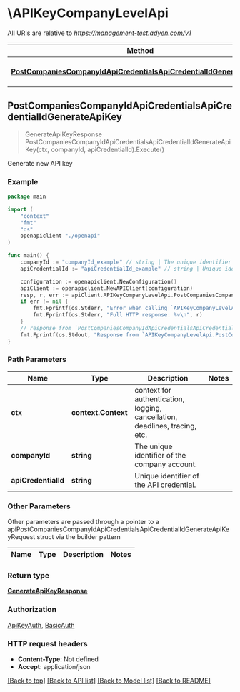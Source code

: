# \APIKeyCompanyLevelApi

All URIs are relative to *https://management-test.adyen.com/v1*

Method | HTTP request | Description
------------- | ------------- | -------------
[**PostCompaniesCompanyIdApiCredentialsApiCredentialIdGenerateApiKey**](APIKeyCompanyLevelApi.md#PostCompaniesCompanyIdApiCredentialsApiCredentialIdGenerateApiKey) | **Post** /companies/{companyId}/apiCredentials/{apiCredentialId}/generateApiKey | Generate new API key



## PostCompaniesCompanyIdApiCredentialsApiCredentialIdGenerateApiKey

> GenerateApiKeyResponse PostCompaniesCompanyIdApiCredentialsApiCredentialIdGenerateApiKey(ctx, companyId, apiCredentialId).Execute()

Generate new API key



### Example

```go
package main

import (
    "context"
    "fmt"
    "os"
    openapiclient "./openapi"
)

func main() {
    companyId := "companyId_example" // string | The unique identifier of the company account.
    apiCredentialId := "apiCredentialId_example" // string | Unique identifier of the API credential.

    configuration := openapiclient.NewConfiguration()
    apiClient := openapiclient.NewAPIClient(configuration)
    resp, r, err := apiClient.APIKeyCompanyLevelApi.PostCompaniesCompanyIdApiCredentialsApiCredentialIdGenerateApiKey(context.Background(), companyId, apiCredentialId).Execute()
    if err != nil {
        fmt.Fprintf(os.Stderr, "Error when calling `APIKeyCompanyLevelApi.PostCompaniesCompanyIdApiCredentialsApiCredentialIdGenerateApiKey``: %v\n", err)
        fmt.Fprintf(os.Stderr, "Full HTTP response: %v\n", r)
    }
    // response from `PostCompaniesCompanyIdApiCredentialsApiCredentialIdGenerateApiKey`: GenerateApiKeyResponse
    fmt.Fprintf(os.Stdout, "Response from `APIKeyCompanyLevelApi.PostCompaniesCompanyIdApiCredentialsApiCredentialIdGenerateApiKey`: %v\n", resp)
}
```

### Path Parameters


Name | Type | Description  | Notes
------------- | ------------- | ------------- | -------------
**ctx** | **context.Context** | context for authentication, logging, cancellation, deadlines, tracing, etc.
**companyId** | **string** | The unique identifier of the company account. | 
**apiCredentialId** | **string** | Unique identifier of the API credential. | 

### Other Parameters

Other parameters are passed through a pointer to a apiPostCompaniesCompanyIdApiCredentialsApiCredentialIdGenerateApiKeyRequest struct via the builder pattern


Name | Type | Description  | Notes
------------- | ------------- | ------------- | -------------



### Return type

[**GenerateApiKeyResponse**](GenerateApiKeyResponse.md)

### Authorization

[ApiKeyAuth](../README.md#ApiKeyAuth), [BasicAuth](../README.md#BasicAuth)

### HTTP request headers

- **Content-Type**: Not defined
- **Accept**: application/json

[[Back to top]](#) [[Back to API list]](../README.md#documentation-for-api-endpoints)
[[Back to Model list]](../README.md#documentation-for-models)
[[Back to README]](../README.md)

